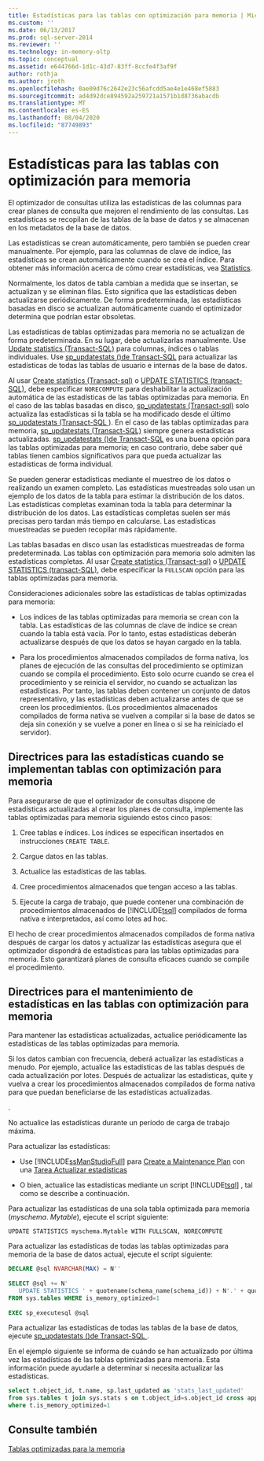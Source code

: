 ```yaml
---
title: Estadísticas para las tablas con optimización para memoria | Microsoft Docs
ms.custom: ''
ms.date: 06/13/2017
ms.prod: sql-server-2014
ms.reviewer: ''
ms.technology: in-memory-oltp
ms.topic: conceptual
ms.assetid: e644766d-1d1c-43d7-83ff-8ccfe4f3af9f
author: rothja
ms.author: jroth
ms.openlocfilehash: 0ae09d76c2642e23c56afcdd5ae4e1e468ef5883
ms.sourcegitcommit: ad4d92dce894592a259721a1571b1d8736abacdb
ms.translationtype: MT
ms.contentlocale: es-ES
ms.lasthandoff: 08/04/2020
ms.locfileid: "87749893"
---
```

# <a name="statistics-for-memory-optimized-tables"></a>Estadísticas para las tablas con optimización para memoria
  El optimizador de consultas utiliza las estadísticas de las columnas para crear planes de consulta que mejoren el rendimiento de las consultas. Las estadísticas se recopilan de las tablas de la base de datos y se almacenan en los metadatos de la base de datos.  
  
 Las estadísticas se crean automáticamente, pero también se pueden crear manualmente. Por ejemplo, para las columnas de clave de índice, las estadísticas se crean automáticamente cuando se crea el índice. Para obtener más información acerca de cómo crear estadísticas, vea [Statistics](../statistics/statistics.md).  
  
 Normalmente, los datos de tabla cambian a medida que se insertan, se actualizan y se eliminan filas. Esto significa que las estadísticas deben actualizarse periódicamente. De forma predeterminada, las estadísticas basadas en disco se actualizan automáticamente cuando el optimizador determina que podrían estar obsoletas.  
  
 Las estadísticas de tablas optimizadas para memoria no se actualizan de forma predeterminada. En su lugar, debe actualizarlas manualmente. Use [Update statistics &#40;Transact-SQL&#41;](/sql/t-sql/statements/update-statistics-transact-sql) para columnas, índices o tablas individuales. Use [sp_updatestats &#40;&#41;de Transact-SQL](/sql/relational-databases/system-stored-procedures/sp-updatestats-transact-sql) para actualizar las estadísticas de todas las tablas de usuario e internas de la base de datos.  
  
 Al usar [Create statistics &#40;Transact-sql&#41;](/sql/t-sql/statements/create-statistics-transact-sql) o [UPDATE STATISTICS &#40;transact-SQL&#41;](/sql/t-sql/statements/update-statistics-transact-sql), debe especificar `NORECOMPUTE` para deshabilitar la actualización automática de las estadísticas de las tablas optimizadas para memoria. En el caso de las tablas basadas en disco, [sp_updatestats &#40;Transact-sql&#41;](/sql/relational-databases/system-stored-procedures/sp-updatestats-transact-sql) solo actualiza las estadísticas si la tabla se ha modificado desde el último [sp_updatestats &#40;Transact-SQL ](/sql/relational-databases/system-stored-procedures/sp-updatestats-transact-sql)&#41;. En el caso de las tablas optimizadas para memoria, [sp_updatestats &#40;Transact-SQL&#41;](/sql/relational-databases/system-stored-procedures/sp-updatestats-transact-sql) siempre genera estadísticas actualizadas. [sp_updatestats &#40;&#41;de Transact-SQL](/sql/relational-databases/system-stored-procedures/sp-updatestats-transact-sql) es una buena opción para las tablas optimizadas para memoria; en caso contrario, debe saber qué tablas tienen cambios significativos para que pueda actualizar las estadísticas de forma individual.  
  
 Se pueden generar estadísticas mediante el muestreo de los datos o realizando un examen completo. Las estadísticas muestreadas solo usan un ejemplo de los datos de la tabla para estimar la distribución de los datos. Las estadísticas completas examinan toda la tabla para determinar la distribución de los datos. Las estadísticas completas suelen ser más precisas pero tardan más tiempo en calcularse. Las estadísticas muestreadas se pueden recopilar más rápidamente.  
  
 Las tablas basadas en disco usan las estadísticas muestreadas de forma predeterminada. Las tablas con optimización para memoria solo admiten las estadísticas completas. Al usar [Create statistics &#40;Transact-sql&#41;](/sql/t-sql/statements/create-statistics-transact-sql) o [UPDATE STATISTICS &#40;transact-SQL&#41;](/sql/t-sql/statements/update-statistics-transact-sql), debe especificar la `FULLSCAN` opción para las tablas optimizadas para memoria.  
  
 Consideraciones adicionales sobre las estadísticas de tablas optimizadas para memoria:  
  
-   Los índices de las tablas optimizadas para memoria se crean con la tabla. Las estadísticas de las columnas de clave de índice se crean cuando la tabla está vacía. Por lo tanto, estas estadísticas deberán actualizarse después de que los datos se hayan cargado en la tabla.  
  
-   Para los procedimientos almacenados compilados de forma nativa, los planes de ejecución de las consultas del procedimiento se optimizan cuando se compila el procedimiento. Esto solo ocurre cuando se crea el procedimiento y se reinicia el servidor, no cuando se actualizan las estadísticas. Por tanto, las tablas deben contener un conjunto de datos representativo, y las estadísticas deben actualizarse antes de que se creen los procedimientos. (Los procedimientos almacenados compilados de forma nativa se vuelven a compilar si la base de datos se deja sin conexión y se vuelve a poner en línea o si se ha reiniciado el servidor).  
  
## <a name="guidelines-for-statistics-when-deploying-memory-optimized-tables"></a>Directrices para las estadísticas cuando se implementan tablas con optimización para memoria  
 Para asegurarse de que el optimizador de consultas dispone de estadísticas actualizadas al crear los planes de consulta, implemente las tablas optimizadas para memoria siguiendo estos cinco pasos:  
  
1.  Cree tablas e índices. Los índices se especifican insertados en instrucciones `CREATE TABLE`.  
  
2.  Cargue datos en las tablas.  
  
3.  Actualice las estadísticas de las tablas.  
  
4.  Cree procedimientos almacenados que tengan acceso a las tablas.  
  
5.  Ejecute la carga de trabajo, que puede contener una combinación de procedimientos almacenados de [!INCLUDE[tsql](../../../includes/tsql-md.md)] compilados de forma nativa e interpretados, así como lotes ad hoc.  
  
 El hecho de crear procedimientos almacenados compilados de forma nativa después de cargar los datos y actualizar las estadísticas asegura que el optimizador dispondrá de estadísticas para las tablas optimizadas para memoria. Esto garantizará planes de consulta eficaces cuando se compile el procedimiento.  
  
## <a name="guidelines-for-maintaining-statistics-on-memory-optimized-tables"></a>Directrices para el mantenimiento de estadísticas en las tablas con optimización para memoria  
 Para mantener las estadísticas actualizadas, actualice periódicamente las estadísticas de las tablas optimizadas para memoria.  
  
 Si los datos cambian con frecuencia, deberá actualizar las estadísticas a menudo. Por ejemplo, actualice las estadísticas de las tablas después de cada actualización por lotes. Después de actualizar las estadísticas, quite y vuelva a crear los procedimientos almacenados compilados de forma nativa para que puedan beneficiarse de las estadísticas actualizadas.  
  
 .  
  
 No actualice las estadísticas durante un período de carga de trabajo máxima.  
  
 Para actualizar las estadísticas:  
  
-   Use [!INCLUDE[ssManStudioFull](../../includes/ssmanstudiofull-md.md)] para [Create a Maintenance Plan](../maintenance-plans/create-a-maintenance-plan.md) con una [Tarea Actualizar estadísticas](../maintenance-plans/update-statistics-task-maintenance-plan.md)  
  
-   O bien, actualice las estadísticas mediante un script [!INCLUDE[tsql](../../../includes/tsql-md.md)] , tal como se describe a continuación.  
  
 Para actualizar las estadísticas de una sola tabla optimizada para memoria (*myschema*. *Mytable*), ejecute el script siguiente:  
  
```  
UPDATE STATISTICS myschema.Mytable WITH FULLSCAN, NORECOMPUTE  
```  
  
 Para actualizar las estadísticas de todas las tablas optimizadas para memoria de la base de datos actual, ejecute el script siguiente:  
  
```sql  
DECLARE @sql NVARCHAR(MAX) = N''  
  
SELECT @sql += N'  
   UPDATE STATISTICS ' + quotename(schema_name(schema_id)) + N'.' + quotename(name) + N' WITH FULLSCAN, NORECOMPUTE'  
FROM sys.tables WHERE is_memory_optimized=1  
  
EXEC sp_executesql @sql  
```  
  
 Para actualizar las estadísticas de todas las tablas de la base de datos, ejecute [sp_updatestats &#40;&#41;de Transact-SQL ](/sql/relational-databases/system-stored-procedures/sp-updatestats-transact-sql).  
  
 En el ejemplo siguiente se informa de cuándo se han actualizado por última vez las estadísticas de las tablas optimizadas para memoria. Esta información puede ayudarle a determinar si necesita actualizar las estadísticas.  
  
```sql  
select t.object_id, t.name, sp.last_updated as 'stats_last_updated'  
from sys.tables t join sys.stats s on t.object_id=s.object_id cross apply sys.dm_db_stats_properties(t.object_id, s.stats_id) sp  
where t.is_memory_optimized=1  
```  
  
## <a name="see-also"></a>Consulte también  
 [Tablas optimizadas para la memoria](memory-optimized-tables.md)  
  
  
